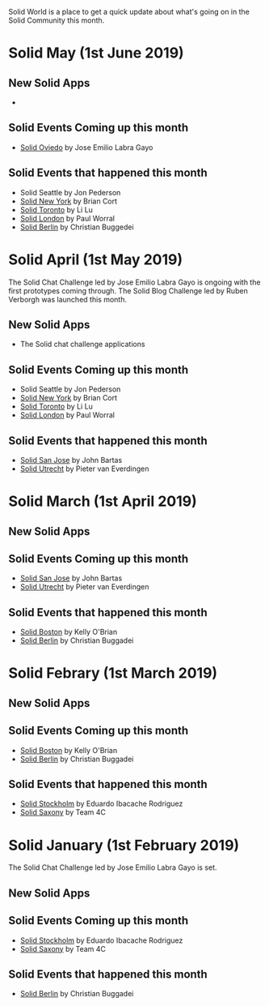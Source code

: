 Solid World is a place to get a quick update about what's going on in the Solid Community this month. 

# Solid May (1st June 2019)

## New Solid Apps 
* 

## Solid Events Coming up this month 
* [Solid Oviedo](https://www.eventbrite.com/e/solid-oviedo-solid-chat-challenge-prize-ceremony-tickets-61938296111) by Jose Emilio Labra Gayo

## Solid Events that happened this month 
* Solid Seattle by Jon Pederson 
* [Solid New York](https://www.meetup.com/NextWeb-NYC/) by Brian Cort
* [Solid Toronto](https://www.llbrandlab.com/events/solid-toronto-meetup) by Li Lu
* [Solid London](https://www.meetup.com/Solid-London/) by Paul Worral 
* [Solid Berlin](https://www.eventbrite.com/e/solid-meetup-berlin-tickets-61643210502) by Christian Buggedei 

# Solid April (1st May 2019)

The Solid Chat Challenge led by Jose Emilio Labra Gayo is ongoing with the first prototypes coming through. The Solid Blog Challenge led by Ruben Verborgh was launched this month. 

## New Solid Apps 
* The Solid chat challenge applications 

## Solid Events Coming up this month 
* Solid Seattle by Jon Pederson 
* [Solid New York](https://www.meetup.com/NextWeb-NYC/) by Brian Cort
* [Solid Toronto](https://www.llbrandlab.com/events/solid-toronto-meetup) by Li Lu
* [Solid London](https://www.meetup.com/Solid-London/) by Paul Worral 

## Solid Events that happened this month 
* [Solid San Jose](https://www.meetup.com/San-Jose-SOLID-Technology-decentralized-Web-Meetup/events/260087036/) by John Bartas 
* [Solid Utrecht](http://www.pilod.nl/wiki/Solid_Netherlands_Kick-Off_–_April_9th_2019) by Pieter van Everdingen 

# Solid March (1st April 2019)

## New Solid Apps

## Solid Events Coming up this month 
* [Solid San Jose](https://www.meetup.com/San-Jose-SOLID-Technology-decentralized-Web-Meetup/events/260087036/) by John Bartas 
* [Solid Utrecht](http://www.pilod.nl/wiki/Solid_Netherlands_Kick-Off_–_April_9th_2019) by Pieter van Everdingen 

## Solid Events that happened this month 
* [Solid Boston](https://www.eventbrite.com/e/solid-boston-tickets-57623377072) by Kelly O'Brian 
* [Solid Berlin](https://www.eventbrite.com/e/solid-meetup-berlin-tickets-55479654139) by Christian Buggadei

# Solid Febrary (1st March 2019)

## New Solid Apps

## Solid Events Coming up this month 
* [Solid Boston](https://www.eventbrite.com/e/solid-boston-tickets-57623377072) by Kelly O'Brian 
* [Solid Berlin](https://www.eventbrite.com/e/solid-meetup-berlin-tickets-55479654139) by Christian Buggadei

## Solid Events that happened this month 
* [Solid Stockholm](https://www.meetup.com/Solid-Sweden/events/257923996/) by Eduardo Ibacache Rodriguez
* [Solid Saxony](https://forum.solidproject.org/t/solid-meetup-saxony-germany/1215) by Team 4C

# Solid January (1st February 2019) 
The Solid Chat Challenge led by Jose Emilio Labra Gayo is set. 

## New Solid Apps

## Solid Events Coming up this month 
* [Solid Stockholm](https://www.meetup.com/Solid-Sweden/events/257923996/) by Eduardo Ibacache Rodriguez
* [Solid Saxony](https://forum.solidproject.org/t/solid-meetup-saxony-germany/1215) by Team 4C

## Solid Events that happened this month 
* [Solid Berlin](https://supermarkt-berlin.net/event/solid-meetup-berlin/) by Christian Buggadei

